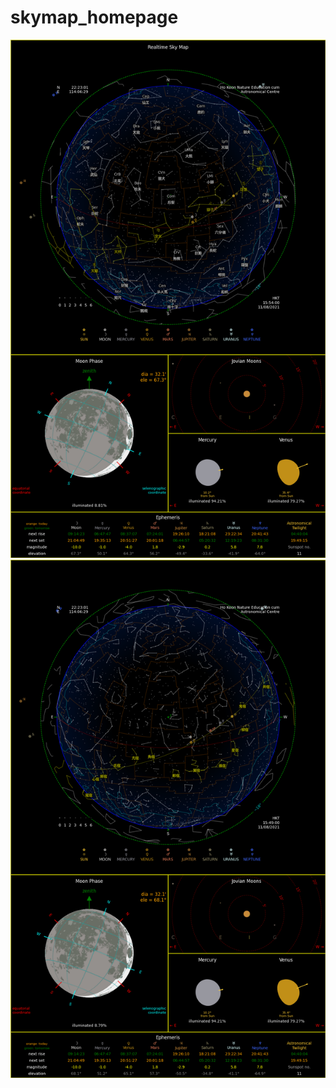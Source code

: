 # skymap_homepage
![Screenshot](Hokoon_skymap_W.png?raw=true "Screenshot")
![Screenshot](Hokoon_skymap_C.png?raw=true "Screenshot")
